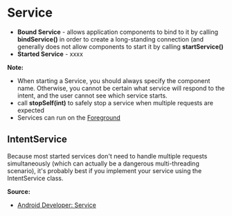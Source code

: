 # Service
* **Bound Service** - allows application components to bind to it by calling **bindService()** in order to create a long-standing connection (and generally does not allow components to start it by calling **startService()**
* **Started Service** - xxxx

**Note:** 
* When starting a Service, you should always specify the component name. Otherwise, you cannot be certain what service will respond to the intent, and the user cannot see which service starts.
* call **stopSelf(int)** to safely stop a service when multiple requests are expected
* Services can run on the [Foreground](http://developer.android.com/guide/components/services.html#Foreground)

## IntentService
Because most started services don't need to handle multiple requests simultaneously (which can actually be a dangerous multi-threading scenario), it's probably best if you implement your service using the IntentService class.

**Source:**
* [Android Developer: Service](http://developer.android.com/guide/components/services.html)
